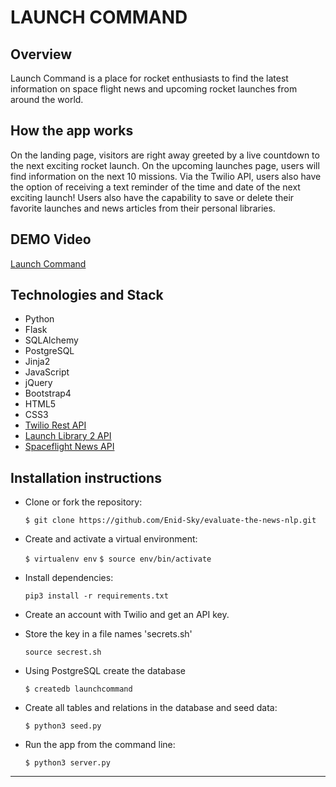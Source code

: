 # LAUNCH COMMAND

## Overview

Launch Command is a place for rocket enthusiasts to find the latest information on space flight news and upcoming rocket launches from around the world.  

## How the app works

On the landing page, visitors are right  away greeted by a live countdown to the next exciting rocket launch. On the upcoming launches page, users will find information on the next 10 missions. Via the Twilio API, users also have the option of receiving a text reminder of the time and date of the next exciting launch! Users also have the capability to save or delete their favorite launches and news articles from their personal libraries.

## DEMO Video
 [Launch Command](https://www.youtube.com/watch?v=ME62n_jHDP8)

## Technologies and Stack

- Python
- Flask
- SQLAlchemy
- PostgreSQL
- Jinja2
- JavaScript
- jQuery
- Bootstrap4
- HTML5
- CSS3
- [Twilio Rest API](https://www.twilio.com/docs/usage/api)
- [Launch Library 2 API](https://thespacedevs.com/llapi)
- [Spaceflight News API](https://thespacedevs.com/snapi)

## Installation instructions

- Clone or fork the repository:

  `$ git clone https://github.com/Enid-Sky/evaluate-the-news-nlp.git`

- Create and activate a virtual environment:

  `$ virtualenv env`
  `$ source env/bin/activate`

- Install dependencies:

  `pip3 install -r requirements.txt`

- Create an account with Twilio and get an API key.

- Store the key in a file names 'secrets.sh'

    `source secrest.sh`

- Using PostgreSQL create the database

    `$ createdb launchcommand`

- Create all tables and relations in the database and seed data:

    `$ python3 seed.py`

- Run the app from the command line:

    `$ python3 server.py`


  
*****


